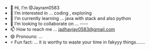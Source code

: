 - 👋 Hi, I’m @Jayram0583
- 👀 I’m interested in ... coding , exploring
- 🌱 I’m currently learning ... java with stack and also python
- 💞️ I’m looking to collaborate on ... ----
- 📫 How to reach me ... jadhavjay0583@gmail.com
- 😄 Pronouns: ...
- ⚡ Fun fact: ... it is worthy to waste your time in fakyyy things.......

<!---
Jayram0583/Jayram0583 is a ✨ special ✨ repository because its `README.md` (this file) appears on your GitHub profile.
You can click the Preview link to take a look at your changes.
--->
